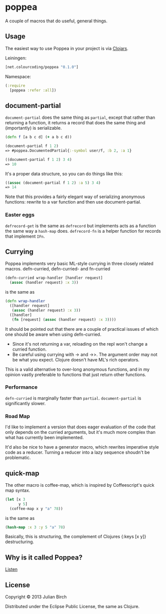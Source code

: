 # poppea

A couple of macros that do useful, general things.

## Usage

The easiest way to use Poppea in your project is via
[Clojars](http://clojars.org/net.colourcoding/poppea).

Leiningen:

```clj
[net.colourcoding/poppea "0.1.0"]
```

Namespace:

```clj
(:require
  [poppea :refer :all])
```

## document-partial

`document-partial` does the same thing as `partial`, except that
rather than returning a function, it returns a record that does
the same thing and (importantly) is serializable.

```clj
(defn f [a b c d] (+ a b c d))

(document-partial f 1 2)
=> #poppea.DocumentedPartial{:-symbol user/f, :b 2, :a 1}

((document-partial f 1 2) 3 4)
=> 10
```

It's a proper data structure, so you can do things like this:

```clj
((assoc (document-partial f 1 2) :a 5) 3 4)
=> 14
```

Note that this provides a fairly elegant way of serializing
anonymous functions: rewrite to a var function and then use
document-partial.

### Easter eggs

`defrecord-get` is the same as `defrecord` but implements acts as
a function the same way a `hash-map` does.  `defrecord-fn` is a
helper function for records that implement `IFn`.

## Currying

Poppea implements very basic ML-style currying in three closely related macros.  defn-curried, defn-curried- and fn-curried

```clj
(defn-curried wrap-handler [handler request]
  (assoc (handler request) :x 3))
```

is the same as

```clj
(defn wrap-handler
  ([handler request]
   (assoc (handler request) :x 3))
  ([handler]
   (fn [request] (assoc (handler request) :x 3))))
```

It should be pointed out that there are a couple of practical issues of which one should be aware when using defn-curried.

 * Since it's not returning a var, reloading on the repl won't change a curried function.
 * Be careful using currying with -> and ->>.  The argument order may not be what you expect.  Clojure doesn't have ML's rich operators.

This is a valid alternative to over-long anonymous functions, and
in my opinion vastly preferable to functions that just return
other functions.

### Performance

`defn-curried` is marginally faster than `partial`.  `document-partial` is significantly slower.

### Road Map

I'd like to implement a version that does eager evaluation of the code that only depends on the curried arguments, but it's much more complex than what has currently been implemented.

It'd also be nice to have a generator macro, which rewrites imperative style code as a reducer.  Turning a reducer into a lazy sequence shoudn't be problematic.

## quick-map

The other macro is coffee-map, which is inspired by Coffeescript's quick map syntax.

```clj
(let [x 3
      y 5]
  (coffee-map x y "a" 78))
```

is the same as

```clj
(hash-map :x 3 :y 5 "a" 78)
```

Basically, this is structuring, the complement of Clojures {:keys [x y]} destructuring.

## Why is it called Poppea?

[Listen](http://www.youtube.com/watch?v=ijDi-2RADX0)

## License

Copyright © 2013 Julian Birch

Distributed under the Eclipse Public License, the same as Clojure.
